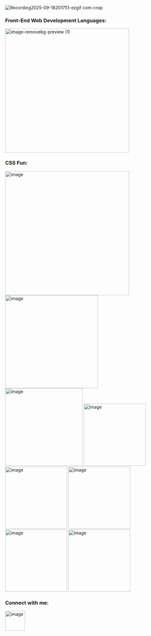![Recording2025-09-18201751-ezgif com-crop](https://github.com/user-attachments/assets/68f1baae-6340-4e31-a2a8-577c6f512a09)
  
### Front-End Web Development Languages:
<img width="400" height="auto" alt="image-removebg-preview (1)" src="https://github.com/user-attachments/assets/8c8ac11d-11eb-4310-835d-b4d415b0b371" />

### CSS Fun:
<img width="400" height="auto" alt="image" src="https://github.com/user-attachments/assets/56ad7303-7d4d-4798-994b-e7a87e208870" />
<img width="300" height="auto" alt="image" src="https://github.com/user-attachments/assets/995ba27f-5d55-485f-8987-bd87d2e22cc9" />
<img width="250" height="auto" alt="image" src="https://github.com/user-attachments/assets/0cdc65b7-9318-46d0-b267-3466bdf7cbd9" />
<img width="auto" height="200" alt="image" src="https://github.com/user-attachments/assets/39acffb5-97aa-4abf-805b-97a282149740" />
<img width="200" height="auto" alt="image" src="https://github.com/user-attachments/assets/4af9b038-0450-4b3d-b66f-e6b5a1045ac5" />
<img width="200" height="auto" alt="image" src="https://github.com/user-attachments/assets/e7442df3-51fd-4f91-a43f-fe318192a8f8" />
<img width="200" height="auto" alt="image" src="https://github.com/user-attachments/assets/a7e38756-1b1b-4bf7-922a-bf5d00b02dfe" />
<img width="200" height="auto" alt="image" src="https://github.com/user-attachments/assets/0893dc9a-0646-4391-89da-8d0633095a3f" />

### Connect with me:
  <a href="https://www.linkedin.com/in/saboor-malik" target="_blank"><img width="64" height="64" alt="image" src="https://github.com/user-attachments/assets/59efba79-f41b-44e7-a26d-3507df470722" /></a>
